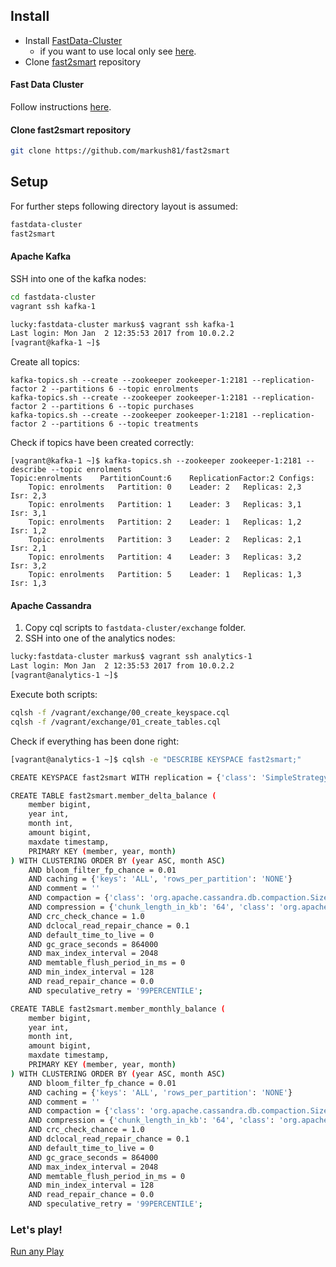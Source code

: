 ## Install 

- Install [FastData-Cluster](https://github.com/markush81/fastdata-cluster)
  - if you want to use local only see [here](https://github.com/markush81/fast2smart/tree/run-local).
- Clone [fast2smart](https://github.com/markush81/fast2smart) repository

#### Fast Data Cluster

Follow instructions [here](https://github.com/markush81/fastdata-cluster/blob/master/README.md).

#### Clone fast2smart repository

```bash
git clone https://github.com/markush81/fast2smart
```

## Setup

For further steps following directory layout is assumed:

```bash
fastdata-cluster
fast2smart
```

#### Apache Kafka

SSH into one of the kafka nodes:

```bash
cd fastdata-cluster
vagrant ssh kafka-1 

lucky:fastdata-cluster markus$ vagrant ssh kafka-1
Last login: Mon Jan  2 12:35:53 2017 from 10.0.2.2
[vagrant@kafka-1 ~]$
```

Create all topics:

```
kafka-topics.sh --create --zookeeper zookeeper-1:2181 --replication-factor 2 --partitions 6 --topic enrolments
kafka-topics.sh --create --zookeeper zookeeper-1:2181 --replication-factor 2 --partitions 6 --topic purchases 
kafka-topics.sh --create --zookeeper zookeeper-1:2181 --replication-factor 2 --partitions 6 --topic treatments  
```

Check if topics have been created correctly:

```
[vagrant@kafka-1 ~]$ kafka-topics.sh --zookeeper zookeeper-1:2181 --describe --topic enrolments
Topic:enrolments	PartitionCount:6	ReplicationFactor:2	Configs:
	Topic: enrolments	Partition: 0	Leader: 2	Replicas: 2,3	Isr: 2,3
	Topic: enrolments	Partition: 1	Leader: 3	Replicas: 3,1	Isr: 3,1
	Topic: enrolments	Partition: 2	Leader: 1	Replicas: 1,2	Isr: 1,2
	Topic: enrolments	Partition: 3	Leader: 2	Replicas: 2,1	Isr: 2,1
	Topic: enrolments	Partition: 4	Leader: 3	Replicas: 3,2	Isr: 3,2
	Topic: enrolments	Partition: 5	Leader: 1	Replicas: 1,3	Isr: 1,3
```

#### Apache Cassandra

1. Copy cql scripts to `fastdata-cluster/exchange` folder.
2. SSH into one of the analytics nodes:

```bash
lucky:fastdata-cluster markus$ vagrant ssh analytics-1
Last login: Mon Jan  2 12:35:53 2017 from 10.0.2.2
[vagrant@analytics-1 ~]$ 
```

Execute both scripts:

```bash
cqlsh -f /vagrant/exchange/00_create_keyspace.cql
cqlsh -f /vagrant/exchange/01_create_tables.cql 

```

Check if everything has been done right:

```bash
[vagrant@analytics-1 ~]$ cqlsh -e "DESCRIBE KEYSPACE fast2smart;"

CREATE KEYSPACE fast2smart WITH replication = {'class': 'SimpleStrategy', 'replication_factor': '1'}  AND durable_writes = true;

CREATE TABLE fast2smart.member_delta_balance (
    member bigint,
    year int,
    month int,
    amount bigint,
    maxdate timestamp,
    PRIMARY KEY (member, year, month)
) WITH CLUSTERING ORDER BY (year ASC, month ASC)
    AND bloom_filter_fp_chance = 0.01
    AND caching = {'keys': 'ALL', 'rows_per_partition': 'NONE'}
    AND comment = ''
    AND compaction = {'class': 'org.apache.cassandra.db.compaction.SizeTieredCompactionStrategy', 'max_threshold': '32', 'min_threshold': '4'}
    AND compression = {'chunk_length_in_kb': '64', 'class': 'org.apache.cassandra.io.compress.LZ4Compressor'}
    AND crc_check_chance = 1.0
    AND dclocal_read_repair_chance = 0.1
    AND default_time_to_live = 0
    AND gc_grace_seconds = 864000
    AND max_index_interval = 2048
    AND memtable_flush_period_in_ms = 0
    AND min_index_interval = 128
    AND read_repair_chance = 0.0
    AND speculative_retry = '99PERCENTILE';

CREATE TABLE fast2smart.member_monthly_balance (
    member bigint,
    year int,
    month int,
    amount bigint,
    maxdate timestamp,
    PRIMARY KEY (member, year, month)
) WITH CLUSTERING ORDER BY (year ASC, month ASC)
    AND bloom_filter_fp_chance = 0.01
    AND caching = {'keys': 'ALL', 'rows_per_partition': 'NONE'}
    AND comment = ''
    AND compaction = {'class': 'org.apache.cassandra.db.compaction.SizeTieredCompactionStrategy', 'max_threshold': '32', 'min_threshold': '4'}
    AND compression = {'chunk_length_in_kb': '64', 'class': 'org.apache.cassandra.io.compress.LZ4Compressor'}
    AND crc_check_chance = 1.0
    AND dclocal_read_repair_chance = 0.1
    AND default_time_to_live = 0
    AND gc_grace_seconds = 864000
    AND max_index_interval = 2048
    AND memtable_flush_period_in_ms = 0
    AND min_index_interval = 128
    AND read_repair_chance = 0.0
    AND speculative_retry = '99PERCENTILE';
```

### Let's play!

[Run any Play](Run.md)